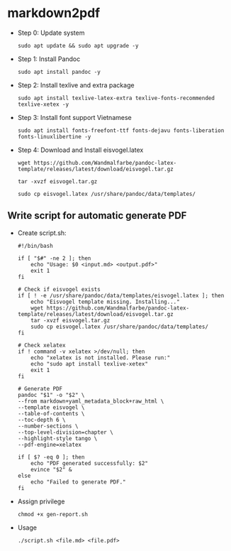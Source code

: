 # markdown2pdf

- Step 0: Update system

      sudo apt update && sudo apt upgrade -y

- Step 1: Install Pandoc

      sudo apt install pandoc -y

- Step 2: Install texlive and extra package

      sudo apt install texlive-latex-extra texlive-fonts-recommended texlive-xetex -y

- Step 3: Install font support Vietnamese

      sudo apt install fonts-freefont-ttf fonts-dejavu fonts-liberation fonts-linuxlibertine -y

- Step 4: Download and Install eisvogel.latex

      wget https://github.com/Wandmalfarbe/pandoc-latex-template/releases/latest/download/eisvogel.tar.gz
      
      tar -xvzf eisvogel.tar.gz
      
      sudo cp eisvogel.latex /usr/share/pandoc/data/templates/

## Write script for automatic generate PDF

- Create script.sh:

      #!/bin/bash
      
      if [ "$#" -ne 2 ]; then
          echo "Usage: $0 <input.md> <output.pdf>"
          exit 1
      fi
      
      # Check if eisvogel exists
      if [ ! -e /usr/share/pandoc/data/templates/eisvogel.latex ]; then
          echo "Eisvogel template missing. Installing..."
          wget https://github.com/Wandmalfarbe/pandoc-latex-template/releases/latest/download/eisvogel.tar.gz
          tar -xvzf eisvogel.tar.gz
          sudo cp eisvogel.latex /usr/share/pandoc/data/templates/
      fi
      
      # Check xelatex
      if ! command -v xelatex >/dev/null; then
          echo "xelatex is not installed. Please run:"
          echo "sudo apt install texlive-xetex"
          exit 1
      fi
      
      # Generate PDF
      pandoc "$1" -o "$2" \
      --from markdown+yaml_metadata_block+raw_html \
      --template eisvogel \
      --table-of-contents \
      --toc-depth 6 \
      --number-sections \
      --top-level-division=chapter \
      --highlight-style tango \
      --pdf-engine=xelatex
      
      if [ $? -eq 0 ]; then
          echo "PDF generated successfully: $2"
          evince "$2" &
      else
          echo "Failed to generate PDF."
      fi

- Assign privilege

      chmod +x gen-report.sh
- Usage

      ./script.sh <file.md> <file.pdf>
